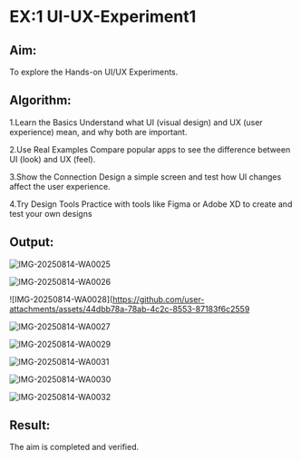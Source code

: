 # EX:1 UI-UX-Experiment1

## Aim:
To explore the Hands-on UI/UX Experiments.

## Algorithm:
1.Learn the Basics Understand what UI (visual design) and UX (user experience) mean, and why both are important.

2.Use Real Examples Compare popular apps to see the difference between UI (look) and UX (feel).

3.Show the Connection Design a simple screen and test how UI changes affect the user experience.

4.Try Design Tools Practice with tools like Figma or Adobe XD to create and test your own designs

## Output:

![IMG-20250814-WA0025](https://github.com/user-attachments/assets/9d51ee78-ccb1-4a9e-8199-6da2862f5d85)

![IMG-20250814-WA0026](https://github.com/user-attachments/assets/014afacb-4d24-4ebf-af35-f7a32fb057db)

![IMG-20250814-WA0028](https://github.com/user-attachments/assets/44dbb78a-78ab-4c2c-8553-87183f6c2559

![IMG-20250814-WA0027](https://github.com/user-attachments/assets/f0f58941-40f6-430a-a8f5-bf62f5fbb027)

![IMG-20250814-WA0029](https://github.com/user-attachments/assets/6dc5ade3-0e4f-43bb-b69f-8619b7fdcf15)

![IMG-20250814-WA0031](https://github.com/user-attachments/assets/c973fe72-2562-4891-899b-d7bee08c7313)

![IMG-20250814-WA0030](https://github.com/user-attachments/assets/ea7ed581-9b63-46dc-a7a7-550cbc65b471)

![IMG-20250814-WA0032](https://github.com/user-attachments/assets/0022152f-5e77-4d9e-9551-d4ca81d5bf82)

## Result:

The aim is completed and verified.
